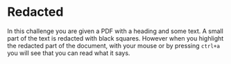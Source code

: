 # Redacted
In this challenge you are given a PDF with a heading and some text. A small
part of the text is redacted with black squares. However when you highlight
the redacted part of the document, with your mouse or by pressing `ctrl+a` 
you will see that you can read what it says.
